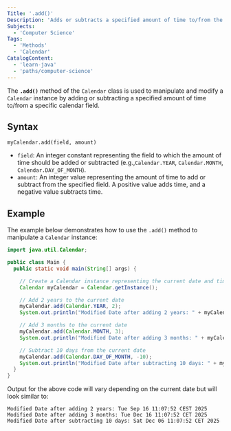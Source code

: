 ```yaml
---
Title: '.add()'
Description: 'Adds or subtracts a specified amount of time to/from the given Calendar field.'
Subjects:
  - 'Computer Science'
Tags:
  - 'Methods'
  - 'Calendar'
CatalogContent:
  - 'learn-java'
  - 'paths/computer-science'
---
```


The **`.add()`** method of the `Calendar` class is used to manipulate and modify a `Calendar` instance by adding or subtracting a specified amount of time to/from a specific calendar field.

## Syntax

```pseudo
myCalendar.add(field, amount)
```

- `field`: An integer constant representing the field to which the amount of time should be added or subtracted (e.g.,`Calendar.YEAR`, `Calendar.MONTH`, `Calendar.DAY_OF_MONTH`).
- `amount`: An integer value representing the amount of time to add or subtract from the specified field. A positive value adds time, and a negative value subtracts time.

## Example

The example below demonstrates how to use the `.add()` method to manipulate a `Calendar` instance:

```java
import java.util.Calendar;

public class Main {
  public static void main(String[] args) {

    // Create a Calendar instance representing the current date and time
    Calendar myCalendar = Calendar.getInstance();

    // Add 2 years to the current date
    myCalendar.add(Calendar.YEAR, 2);
    System.out.println("Modified Date after adding 2 years: " + myCalendar.getTime());

    // Add 3 months to the current date
    myCalendar.add(Calendar.MONTH, 3);
    System.out.println("Modified Date after adding 3 months: " + myCalendar.getTime());

    // Subtract 10 days from the current date
    myCalendar.add(Calendar.DAY_OF_MONTH, -10);
    System.out.println("Modified Date after subtracting 10 days: " + myCalendar.getTime());
  }
}
```

Output for the above code will vary depending on the current date but will look similar to:

```shell
Modified Date after adding 2 years: Tue Sep 16 11:07:52 CEST 2025
Modified Date after adding 3 months: Tue Dec 16 11:07:52 CET 2025
Modified Date after subtracting 10 days: Sat Dec 06 11:07:52 CET 2025
```
